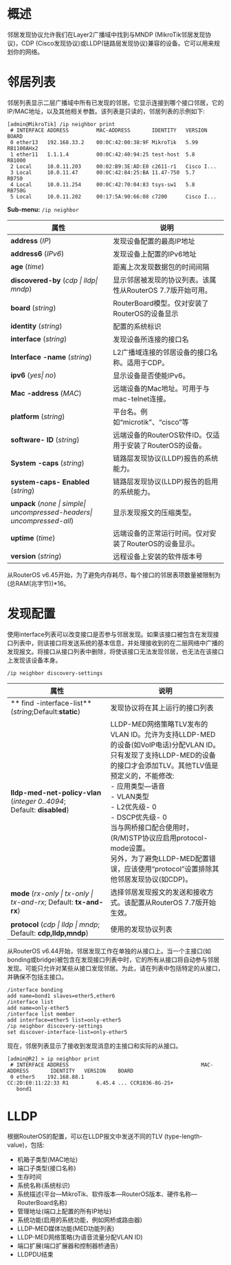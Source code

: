 # 概述

邻居发现协议允许我们在Layer2广播域中找到与MNDP (MikroTik邻居发现协议)，CDP (Cisco发现协议)或LLDP(链路层发现协议)兼容的设备。它可以用来规划你的网络。

# 邻居列表

邻居列表显示二层广播域中所有已发现的邻居。它显示连接到哪个接口邻居，它的IP/MAC地址，以及其他相关参数。该列表是只读的，邻居列表的示例如下:

```shell
[admin@MikroTik] /ip neighbor print
 # INTERFACE ADDRESS         MAC-ADDRESS       IDENTITY   VERSION    BOARD     
 0 ether13   192.168.33.2    00:0C:42:00:38:9F MikroTik   5.99       RB1100AHx2
 1 ether11   1.1.1.4         00:0C:42:40:94:25 test-host  5.8        RB1000  
 2 Local     10.0.11.203     00:02:B9:3E:AD:E0 c2611-r1   Cisco I...                   
 3 Local     10.0.11.47      00:0C:42:84:25:BA 11.47-750  5.7        RB750 
 4 Local     10.0.11.254     00:0C:42:70:04:83 tsys-sw1   5.8        RB750G   
 5 Local     10.0.11.202     00:17:5A:90:66:08 c7200      Cisco I...
```

**Sub-menu:** `/ip neighbor`

| 属性                                                                    | 说明                                                       |
| ----------------------------------------------------------------------- | ---------------------------------------------------------- |
| **address** (_IP_)                                                      | 发现设备配置的最高IP地址                                   |
| **address6** (_IPv6_)                                                   | 发现设备上配置的IPv6地址                                   |
| **age** (_time_)                                                        | 距离上次发现数据包的时间间隔                               |
| **discovered-by** (_cdp \| lldp\| mndp_)                                | 显示邻居被发现的协议列表。该属性从RouterOS 7.7版开始可用。 |
| **board** (_string_)                                                    | RouterBoard模型。仅对安装了RouterOS的设备显示              |
| **identity** (_string_)                                                 | 配置的系统标识                                             |
| **interface** (_string_)                                                | 发现设备所连接的接口名                                     |
| **Interface -name** (_string_)                                          | L2广播域连接的邻居设备的接口名称。适用于CDP。              |
| **ipv6** (_yes\| no_)                                                   | 显示设备是否使能IPv6。                                     |
| **Mac -address** (_MAC_)                                                | 远端设备的Mac地址。可用于与mac-telnet连接。                |
| **platform** (_string_)                                                 | 平台名。例如“microtik”、“cisco”等                          |
| **software- ID** (_string_)                                             | 远端设备的RouterOS软件ID。仅适用于安装了RouterOS的设备。   |
| **System -caps** (_string_)                                             | 链路层发现协议(LLDP)报告的系统能力。                       |
| **system-caps- Enabled** (_string_)                                     | 链路层发现协议(LLDP)报告的启用的系统能力。                 |
| **unpack** (_none \| simple\| uncompressed-headers\| uncompressed-all_) | 显示发现报文的压缩类型。                                   |
| **uptime** (_time_)                                                     | 远端设备的正常运行时间。仅对安装了RouterOS的设备显示。     |
| **version** (_string_)                                                  | 远程设备上安装的软件版本号                                 |

从RouterOS v6.45开始，为了避免内存耗尽，每个接口的邻居表项数量被限制为(总RAM(兆字节))*16。

# 发现配置

使用interface列表可以改变接口是否参与邻居发现。如果该接口被包含在发现接口列表中，则该接口将发送系统的基本信息，并处理接收到的在二层网络中广播的发现报文。将接口从接口列表中删除，将使该接口无法发现邻居，也无法在该接口上发现该设备本身。

`/ip neighbor discovery-settings`

  

| 属性                                                                    | 说明                                                                                                                                                                                                                                                                                                                                                                                          |
| ----------------------------------------------------------------------- | --------------------------------------------------------------------------------------------------------------------------------------------------------------------------------------------------------------------------------------------------------------------------------------------------------------------------------------------------------------------------------------------- |
| ** find -interface-list** (_string_;Default:**static**)                 | 发现协议将在其上运行的接口列表                                                                                                                                                                                                                                                                                                                                                                |
| **lldp-med-net-policy-vlan** (_integer 0..4094_; Default: **disabled**) | LLDP-MED网络策略TLV发布的VLAN ID。允许为支持LLDP-MED的设备(如VoIP电话)分配VLAN ID。只有发现了支持LLDP-MED的设备的接口才会添加TLV。其他TLV值是预定义的，不能修改:<br>- 应用类型—语音<br>- VLAN类型<br>- L2优先级- 0<br>- DSCP优先级- 0<br>当与网桥接口配合使用时，(R/M)STP协议应启用protocol-mode设置。<br>另外，为了避免LLDP-MED配置错误，应该使用“protocol”设置排除其他邻居发现协议(如CDP)。 |
| **mode** (_rx-only \| tx-only \| tx-and-rx_; Default: **tx-and-rx**)    | 选择邻居发现报文的发送和接收方式。该配置从RouterOS 7.7版开始生效。                                                                                                                                                                                                                                                                                                                            |
| **protocol** (_cdp \| lldp \| mndp_; Default: **cdp,lldp,mndp**)        | 使用的发现协议列表                                                                                                                                                                                                                                                                                                                                                                            |

从RouterOS v6.44开始，邻居发现工作在单独的从接口上。当一个主接口(如bonding或bridge)被包含在发现接口列表中时，它的所有从接口将自动参与邻居发现。可能只允许对某些从接口发现邻居。为此，请在列表中包括特定的从接口，并确保不包括主接口。

```shell
/interface bonding
add name=bond1 slaves=ether5,ether6
/interface list
add name=only-ether5
/interface list member
add interface=ether5 list=only-ether5
/ip neighbor discovery-settings
set discover-interface-list=only-ether5
```

现在，邻居列表显示了接收到发现消息的主接口和实际的从接口。

```shell
[admin@R2] > ip neighbor print
 # INTERFACE ADDRESS                                           MAC-ADDRESS       IDENTITY   VERSION    BOARD        
 0 ether5    192.168.88.1                                      CC:2D:E0:11:22:33 R1         6.45.4 ... CCR1036-8G-2S+
   bond1
```

# LLDP

根据RouterOS的配置，可以在LLDP报文中发送不同的TLV (type-length-value)，包括:

- 机箱子类型(MAC地址)
- 端口子类型(接口名称)
- 生存时间
- 系统名称(系统标识)
- 系统描述(平台—MikroTik、软件版本—RouterOS版本、硬件名称—RouterBoard名称)
- 管理地址(端口上配置的所有IP地址)
- 系统功能(启用的系统功能，例如网桥或路由器)
- LLDP-MED媒体功能(MED功能列表)
- LLDP-MED网络策略(为语音流量分配VLAN ID)
- 端口扩展(端口扩展器和控制器桥通告)
- LLDPDU结束
  